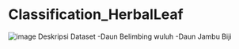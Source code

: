 # Classification_HerbalLeaf
![image](https://user-images.githubusercontent.com/71914321/212475835-0dc34ce7-b4e1-4968-a61b-97c872c04d27.png)
Deskripsi Dataset
-Daun Belimbing wuluh
-Daun Jambu Biji
